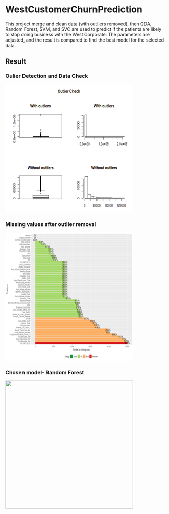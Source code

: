 # WestCustomerChurnPrediction
This project merge and clean data (with outliers removed),  then QDA, Random Forest, SVM, and SVC are used to predict if the patients are likely to stop doing business with the West Corporate.  The parameters are adjusted, and the result is compared to find the best model for the selected data. 

## Result

### Oulier Detection and Data Check
<img src="outputs/OutlierCheck.png" width="400" height="400">

### Missing values after outlier removal
<img src="outputs/MissingValues.png" width="400" height="400">

### Chosen model- Random Forest
<img src="outputs/Result.png" width="400" height="400">
